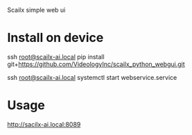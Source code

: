 Scailx simple web ui

# Install on device
ssh root@scailx-ai.local pip install git+https://github.com/VideologyInc/scailx_python_webgui.git

ssh root@scailx-ai.local systemctl start webservice.service

# Usage
http://sacilx-ai.local:8089
